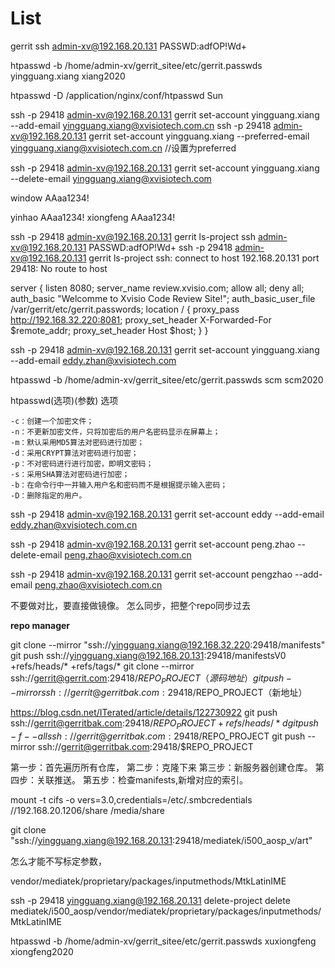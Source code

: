 # List
gerrit
ssh admin-xv@192.168.20.131 PASSWD:adfOP!Wd+

htpasswd -b /home/admin-xv/gerrit_sitee/etc/gerrit.passwds yingguang.xiang xiang2020

htpasswd -D /application/nginx/conf/htpasswd Sun


ssh -p 29418 admin-xv@192.168.20.131  gerrit set-account yingguang.xiang --add-email yingguang.xiang@xvisiotech.com.cn
ssh -p 29418 admin-xv@192.168.20.131  gerrit set-account yingguang.xiang --preferred-email yingguang.xiang@xvisiotech.com.cn  //设置为preferred


ssh -p 29418 admin-xv@192.168.20.131  gerrit set-account yingguang.xiang --delete-email yingguang.xiang@xvisiotech.com

window
AAaa1234!

yinhao  AAaa1234!
xiongfeng  AAaa1234!

ssh -p 29418 admin-xv@192.168.20.131  gerrit ls-project
ssh admin-xv@192.168.20.131 PASSWD:adfOP!Wd+
 ssh -p 29418 admin-xv@192.168.20.131  gerrit ls-project
ssh: connect to host 192.168.20.131 port 29418: No route to host

server {
 listen 8080;
 server_name review.xvisio.com;
  allow   all;
  deny    all;
  auth_basic "Welcomme to Xvisio Code Review Site!";
  auth_basic_user_file /var/gerrit/etc/gerrit.passwords;
  location / {
    proxy_pass        http://192.168.32.220:8081;
    proxy_set_header  X-Forwarded-For $remote_addr;
    proxy_set_header  Host $host;
  }
}

ssh -p 29418 admin-xv@192.168.20.131  gerrit set-account yingguang.xiang --add-email eddy.zhan@xvisiotech.com


htpasswd -b /home/admin-xv/gerrit_sitee/etc/gerrit.passwds scm scm2020


htpasswd(选项)(参数)
选项

    -c：创建一个加密文件；
    -n：不更新加密文件，只将加密后的用户名密码显示在屏幕上；
    -m：默认采用MD5算法对密码进行加密；
    -d：采用CRYPT算法对密码进行加密；
    -p：不对密码进行进行加密，即明文密码；
    -s：采用SHA算法对密码进行加密；
    -b：在命令行中一并输入用户名和密码而不是根据提示输入密码；
    -D：删除指定的用户。

ssh -p 29418 admin-xv@192.168.20.131  gerrit set-account eddy --add-email eddy.zhan@xvisiotech.com.cn

ssh -p 29418 admin-xv@192.168.20.131  gerrit set-account peng.zhao --delete-email peng.zhao@xvisiotech.com.cn

ssh -p 29418 admin-xv@192.168.20.131  gerrit set-account pengzhao --add-email peng.zhao@xvisiotech.com.cn

<project name="mediatek/i500_aosp/prebuilts/clang/host/darwin-x86" path="prebuilts/clang/host/darwin-x86"/>
<project name="mediatek/i500_aosp/prebuilts/clang/host/linux-x86" path="prebuilts/clang/host/linux-x86"/>

不要做对比，要直接做镜像。
怎么同步，把整个repo同步过去

**repo manager**


git clone --mirror "ssh://yingguang.xiang@192.168.32.220:29418/manifests"
git push ssh://yingguang.xiang@192.168.20.131:29418/manifestsV0 +refs/heads/* +refs/tags/*
git clone --mirror ssh://gerrit@gerrit.com:29418/$REPO_PROJECT（源码地址）
git push --mirror ssh://gerrit@gerritbak.com:29418/$REPO_PROJECT（新地址）


https://blog.csdn.net/ITerated/article/details/122730922
git push ssh://gerrit@gerritbak.com:29418/$REPO_PROJECT +refs/heads/*
d
git push -f --all ssh://gerrit@gerritbak.com:29418/$REPO_PROJECT
git push --mirror ssh://gerrit@gerritbak.com:29418/$REPO_PROJECT

第一步：首先遍历所有仓库，
第二步：克隆下来
第三步：新服务器创建仓库。
第四步：关联推送。
第五步：检查manifests,新增对应的索引。

mount -t cifs -o vers=3.0,credentials=/etc/.smbcredentials //192.168.20.1206/share /media/share


git clone "ssh://yingguang.xiang@192.168.20.131:29418/mediatek/i500_aosp_v/art"

怎么才能不写标定参数，


vendor/mediatek/proprietary/packages/inputmethods/MtkLatinIME

ssh -p 29418 yingguang.xiang@192.168.20.131 delete-project delete mediatek/i500_aosp/vendor/mediatek/proprietary/packages/inputmethods/MtkLatinIME

htpasswd -b /home/admin-xv/gerrit_sitee/etc/gerrit.passwds xuxiongfeng xiongfeng2020

